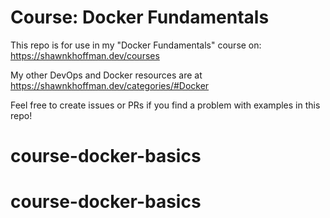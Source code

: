 # Course: Docker Fundamentals

This repo is for use in my "Docker Fundamentals" course on: https://shawnkhoffman.dev/courses

My other DevOps and Docker resources are at https://shawnkhoffman.dev/categories/#Docker

Feel free to create issues or PRs if you find a problem with examples in this repo!
# course-docker-basics
# course-docker-basics
